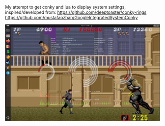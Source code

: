 My attempt to get conky and lua to display system settings,<br />
   inspired/developed from: https://github.com/deeptoaster/conky-rings<br />
                            https://github.com/mustafaozhan/GoogleIntegratedSystemConky<br />


<p align="center">
  <img src="screenshot.png" width="700" title="screenshot example">
</p>
